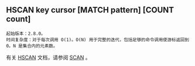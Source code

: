 ## HSCAN key cursor [MATCH pattern] [COUNT count]

    起始版本：2.8.0。
    时间复杂度：对于每次调用 O(1)。O(N) 用于完整的迭代，包括足够的命令调用使游标返回到 0。N 是集合内的元素数。

有关 [HSCAN](HSCAN.md) 文档，请参阅 [SCAN](SCAN.md) 。